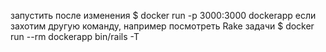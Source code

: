 запустить после изменения
$ docker run -p 3000:3000 dockerapp
если захотим другую команду, например посмотреть Rake задачи
$ docker run --rm dockerapp bin/rails -T
